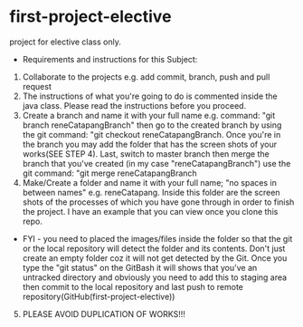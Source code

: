 # first-project-elective
project for elective class only.

* Requirements and instructions for this Subject:
1. Collaborate to the projects e.g. add commit, branch, push and pull request
2. The instructions of what you're going to do is commented inside the java class. Please read the instructions before you proceed.
3. Create a branch and name it with your full name e.g. command: "git branch reneCatapangBranch" then go to the created branch by using the git command: "git checkout reneCatapangBranch. Once you're in the branch you may add the folder that has the screen shots of your works(SEE STEP 4). Last, switch to master branch then merge the branch that you've created (in my case "reneCatapangBranch") use the git command: "git merge reneCatapangBranch
4. Make/Create a folder and name it with your full name; "no spaces in between names" e.g. reneCatapang. Inside this folder are the screen shots of the processes of which you have gone through in order to finish the project. I have an example that you can view once you clone this repo. 

- FYI - you need to placed the images/files inside the folder so that the git or the local repository will detect the folder and its contents. Don't just create an empty folder coz it will not get detected by the Git. Once you type the "git status" on the GitBash it will shows that you've an untracked directory and obviously you need to add this to staging area then commit to the local repository and last push to remote repository(GitHub(first-project-elective))


5. PLEASE AVOID DUPLICATION OF WORKS!!!
   
